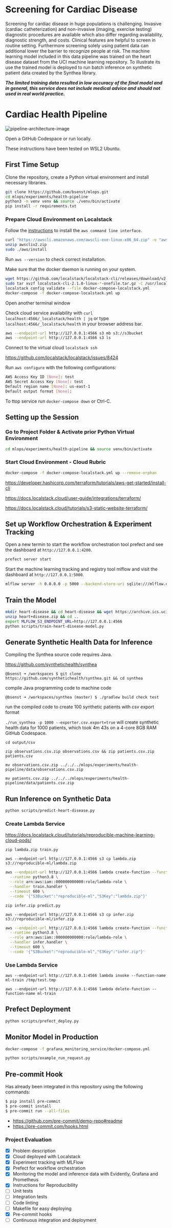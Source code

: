 # Screening for Cardiac Disease
Screening for cardiac disease in huge populations is challenging. Invasive (cardiac catheterization) and non-invasive (imaging, exercise testing) diagnostic procedures are available which also differ regarding availability, diagnostic strength, and costs. Clinical features are helpful to screen in routine setting. Furthermore screening solely using patient data can additional lower the barrier to recognize people at risk. The machine learning model included in this data pipeline was trained on the heart disease dataset from the UCI machine learning repository. To illustrate its use the trained model is deployed to run batch inference on synthetic patient data created by the Synthea library.

***The limited training data resulted in low accuracy of the final model and in general, this service does not include medical advice and should not used in real world practice.***

# Cardiac Health Pipeline

![pipeline-architecture-image](https://github.com/bsenst/mlops/assets/8211411/8c1bb839-7759-47ba-aa83-13c0b21407f7)

Open a GitHub Codespace or run locally.

These instructions have been tested on WSL2 Ubuntu.

## First Time Setup

Clone the repository, create a Python virtual environment and install necessary libraries. 

```bash
git clone https://github.com/bsenst/mlops.git
cd mlops/experiments/health-pipeline
python3 -m venv venv && source ./venv/bin/activate
pip install -r requirements.txt
```

### Prepare Cloud Environment on Localstack

Follow the [instructions](https://docs.aws.amazon.com/cli/latest/userguide/getting-started-install.html) to install the `aws command line interface`.

```bash
curl "https://awscli.amazonaws.com/awscli-exe-linux-x86_64.zip" -o "awscliv2.zip"
unzip awscliv2.zip
sudo ./aws/install
```

Run `aws --version` to check correct installation.

Make sure that the docker daemon is running on your system.

```bash
wget https://github.com/localstack/localstack-cli/releases/download/v2.1.0/localstack-cli-2.1.0-linux-amd64-onefile.tar.gz
sudo tar xvzf localstack-cli-2.1.0-linux-*-onefile.tar.gz -C /usr/local/bin
localstack config validate --file docker-compose-localstack.yml
docker-compose -f docker-compose-localstack.yml up
```

Open another terminal window

Check cloud service availability with `curl localhost:4566/_localstack/health | jq` or type `localhost:4566/_localstack/health` in your browser address bar.

```bash
aws --endpoint-url http://127.0.0.1:4566 s3 mb s3://s3bucket
aws --endpoint-url http://127.0.0.1:4566 s3 ls
```

Connect to the virtual cloud `localstack ssh`

https://github.com/localstack/localstack/issues/8424

Run `aws configure` with the following configurations:

```bash
AWS Access Key ID [None]: test
AWS Secret Access Key [None]: test
Default region name [None]: us-east-1
Default output format [None]:
```

To ttop service run `docker-compose down` or Ctrl-C.

## Setting up the Session

### Go to Project Folder & Activate prior Python Virtual Environment

```bash
cd mlops/experiments/health-pipeline && source venv/bin/activate
```

### Start Cloud Environment - Cloud Rubric

```bash
docker-compose -f docker-compose-localstack.yml up --remove-orphan
```

https://developer.hashicorp.com/terraform/tutorials/aws-get-started/install-cli

https://docs.localstack.cloud/user-guide/integrations/terraform/

https://docs.localstack.cloud/tutorials/s3-static-website-terraform/

## Set up Workflow Orchestration & Experiment Tracking

Open a new termin to start the workflow orchestration tool prefect and see the dashboard at `http://127.0.0.1:4200`.

```bash
prefect server start
```

Start the machine learning tracking and registry tool mlflow and visit the dashboard at `http://127.0.0.1:5000`.

```bash
mlflow server -h 0.0.0.0 -p 5000 --backend-store-uri sqlite:///mlflow.db --default-artifact-root s3://s3bucket
```

## Train the Model

```bash
mkdir heart-disease && cd heart-disease && wget https://archive.ics.uci.edu/static/public/45/heart+disease.zip
unzip heart+disease.zip && cd ..
export MLFLOW_S3_ENDPOINT_URL=http://127.0.0.1:4566
python scripts/train-heart-disease-model.py
```

## Generate Synthetic Health Data for Inference
Compiling the Synthea source code requires Java.

https://github.com/synthetichealth/synthea

`@bsenst ➜ /workspaces $ git clone https://github.com/synthetichealth/synthea.git && cd synthea`

compile Java programming code to machine code

`@bsenst ➜ /workspaces/synthea (master) $ ./gradlew build check test`

run the compiled code to create 100 synthetic patients with csv export format

`./run_synthea -p 1000 --exporter.csv.export=true` will create synthetic health data for 1000 patients, which took 4m 43s on a 4-core 8GB RAM GitHub Codespace.

`cd output/csv`

`zip observations.csv.zip observations.csv && zip patients.csv.zip patients.csv`

`mv observations.csv.zip ../../../mlops/experiments/health-pipeline/data/observations.csv.zip`

`mv patients.csv.zip ../../../mlops/experiments/health-pipeline/data/patients.csv.zip`

## Run Inference on Synthetic Data

```bash
python scripts/predict-heart-disease.py
```

### Create Lambda Service
https://docs.localstack.cloud/tutorials/reproducible-machine-learning-cloud-pods/

`zip lambda.zip train.py`

`aws --endpoint-url http://127.0.0.1:4566 s3 cp lambda.zip s3://reproducible-ml/lambda.zip`

```bash
aws --endpoint-url http://127.0.0.1:4566 lambda create-function --function-name ml-train \
  --runtime python3.8 \
  --role arn:aws:iam::000000000000:role/lambda-role \
  --handler train.handler \
  --timeout 600 \
  --code '{"S3Bucket":"reproducible-ml","S3Key":"lambda.zip"}'
```

`zip infer.zip predict.py`

`aws --endpoint-url http://127.0.0.1:4566 s3 cp infer.zip s3://reproducible-ml/infer.zip`

```bash
aws --endpoint-url http://127.0.0.1:4566 lambda create-function --function-name ml-predict \
  --runtime python3.8 \
  --role arn:aws:iam::000000000000:role/lambda-role \
  --handler infer.handler \
  --timeout 600 \
  --code '{"S3Bucket":"reproducible-ml","S3Key":"infer.zip"}'
```

### Use Lambda Service

`aws --endpoint-url http://127.0.0.1:4566 lambda invoke --function-name ml-train /tmp/test.tmp`

`aws --endpoint-url http://127.0.0.1:4566 lambda delete-function --function-name ml-train`

## Prefect Deployment

```bash
python scripts/prefect_deploy.py
```

## Monitor Model in Production

```bash
docker-compose -f grafana_monitoring_service/docker-compose.yml
```

```bash
python scripts/example_run_request.py
```

## Pre-commit Hook
Has already been integrated in this repository using the following commands:

```bash
$ pip install pre-commit
$ pre-commit install
$ pre-commit run --all-files
```

- https://github.com/pre-commit/demo-repo#readme
- https://pre-commit.com/hooks.html

### Project Evaluation
- [x] Problem description
- [x] Cloud deployed with Localstack
- [x] Experiment tracking with MLFlow
- [x] Prefect for workflow orchestration
- [x] Monitoring the model and inference data with Evidently, Grafana and Prometheus
- [x] Instructions for Reproducibility
- [ ] Unit tests
- [ ] Integration tests
- [ ] Code linting
- [ ] Makefile for easy deploying
- [x] Pre-commit hooks
- [ ] Continuous integration and deployment
